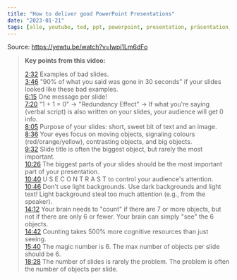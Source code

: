 ```yaml
---
title: "How to deliver good PowerPoint Presentations"
date: "2023-01-21"
tags: [alle, youtube, ted, ppt, powerpoint, presentation, präsentation, vortrag]
---
```

Source: https://yewtu.be/watch?v=Iwpi1Lm6dFo

>**Key points from this video:**
>
>[2:32](https://www.yewtu.be/watch?v=Iwpi1Lm6dFo&t=152s) Examples of bad slides.  
>[3:46](https://www.yewtu.be/watch?v=Iwpi1Lm6dFo&t=226s) "90% of what you said was gone in 30 seconds" if your slides looked like these bad examples.  
>[6:15](https://www.yewtu.be/watch?v=Iwpi1Lm6dFo&t=375s) One message per slide!  
>[7:20](https://www.yewtu.be/watch?v=Iwpi1Lm6dFo&t=440s) "1 + 1 = 0" -> "Redundancy Effect" -> If what you're saying (verbal script) is also written on your slides, your audience will get 0 info.  
>[8:05](https://www.yewtu.be/watch?v=Iwpi1Lm6dFo&t=485s) Purpose of your slides: short, sweet bit of text and an image.  
>[8:36](https://www.yewtu.be/watch?v=Iwpi1Lm6dFo&t=516s) Your eyes focus on moving objects, signaling colours (red/orange/yellow), contrasting objects, and big objects.  
>[9:32](https://www.yewtu.be/watch?v=Iwpi1Lm6dFo&t=572s) Slide title is often the biggest object, but rarely the most important.  
>[10:26](https://www.yewtu.be/watch?v=Iwpi1Lm6dFo&t=626s) The biggest parts of your slides should be the most important part of your presentation.  
>[10:40](https://www.yewtu.be/watch?v=Iwpi1Lm6dFo&t=640s) U S E C O N T R A S T to control your audience's attention.  
>[10:46](https://www.yewtu.be/watch?v=Iwpi1Lm6dFo&t=646s) Don't use light backgrounds. Use dark backgrounds and light text! Light background steal too much attention (e.g., from the speaker).  
>[14:12](https://www.yewtu.be/watch?v=Iwpi1Lm6dFo&t=852s) Your brain needs to "count" if there are 7 or more objects, but not if there are only 6 or fewer. Your brain can simply "see" the 6 objects.  
>[14:42](https://www.yewtu.be/watch?v=Iwpi1Lm6dFo&t=882s) Counting takes 500% more cognitive resources than just seeing.  
>[15:40](https://www.yewtu.be/watch?v=Iwpi1Lm6dFo&t=940s) The magic number is 6. The max number of objects per slide should be 6.  
>[18:28](https://www.yewtu.be/watch?v=Iwpi1Lm6dFo&t=1108s) The number of slides is rarely the problem. The problem is often the number of objects per slide.
 